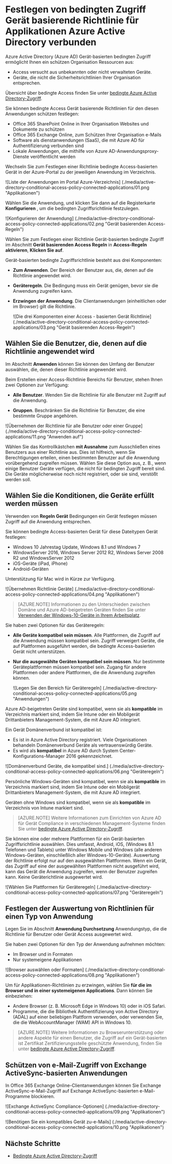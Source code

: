 <properties
    pageTitle="Festlegen von Gerät-basierten bedingte Richtlinien für Applikationen Azure Active Directory verbunden | Microsoft Azure"
    description="Festlegen Sie bedingte Access Gerät basierende Richtlinien für Azure AD-verbunden Applications."
    services="active-directory"
    documentationCenter=""
    authors="markusvi"
    manager="femila"
    editor=""/>

<tags
    ms.service="active-directory"
    ms.workload="identity"
    ms.tgt_pltfrm="na"
    ms.devlang="na"
    ms.topic="article"
    ms.date="09/14/2016"
    ms.author="markvi"/>


# <a name="set-device-based-conditional-access-policy-for-azure-active-directory-connected-applications"></a>Festlegen von bedingten Zugriff Gerät basierende Richtlinie für Applikationen Azure Active Directory verbunden


Azure Active Directory (Azure AD) Gerät-basierten bedingten Zugriff ermöglicht Ihnen ein schützen Organisation Ressourcen aus:

- Access versucht aus unbekannten oder nicht verwalteten Geräte.
- Geräte, die nicht die Sicherheitsrichtlinien Ihrer Organisation entsprechen.

Übersicht über bedingte Access finden Sie unter [bedingte Azure Active Directory-Zugriff](active-directory-conditional-access.md).

Sie können bedingte Access Gerät basierende Richtlinien für den diesen Anwendungen schützen festlegen:

- Office 365 SharePoint Online in Ihrer Organisation Websites und Dokumente zu schützen
- Office 365 Exchange Online, zum Schützen Ihrer Organisation e-Mails
- Software als dienstanwendungen (SaaS), die mit Azure AD für Authentifizierung verbunden sind
- Lokale Anwendungen, die mithilfe von Azure AD-Anwendungsproxy-Dienste veröffentlicht werden

Wechseln Sie zum Festlegen einer Richtlinie bedingte Access-basierten Gerät in der Azure-Portal zu der jeweiligen Anwendung im Verzeichnis.


  ![Liste der Anwendungen im Portal Azure-Verzeichnis] (./media/active-directory-conditional-access-policy-connected-applications/01.png "Applikationen")


Wählen Sie die Anwendung, und klicken Sie dann auf die Registerkarte **Konfigurieren** , um die bedingten Zugriffsrichtlinie festzulegen.  


  ![Konfigurieren der Anwendung] (./media/active-directory-conditional-access-policy-connected-applications/02.png "Gerät basierenden Access-Regeln")




Wählen Sie zum Festlegen einer Richtlinie Gerät-basierten bedingte Zugriff im Abschnitt **Gerät basierenden Access Regeln** in **Access-Regeln aktivieren**, **Klicken Sie auf**.

Gerät-basierten bedingte Zugriffsrichtlinie besteht aus drei Komponenten:

- **Zum Anwenden**. Der Bereich der Benutzer aus, die, denen auf die Richtlinie angewendet wird.

- **Geräteregeln**. Die Bedingung muss ein Gerät genügen, bevor sie die Anwendung zugreifen kann.

- **Erzwingen der Anwendung**. Die Clientanwendungen (einheitlichen oder im Browser) gilt die Richtlinie.

  ![Die drei Komponenten einer Access - basierten Gerät Richtlinie] (./media/active-directory-conditional-access-policy-connected-applications/03.png "Gerät basierenden Access-Regeln")


## <a name="select-the-users-the-policy-applies-to"></a>Wählen Sie die Benutzer, die, denen auf die Richtlinie angewendet wird

Im Abschnitt **Anwenden** können Sie können den Umfang der Benutzer auswählen, die, denen dieser Richtlinie angewendet wird.

Beim Erstellen einer Access-Richtlinie Bereichs für Benutzer, stehen Ihnen zwei Optionen zur Verfügung:

- **Alle Benutzer**. Wenden Sie die Richtlinie für alle Benutzer mit Zugriff auf die Anwendung.

- **Gruppen**. Beschränken Sie die Richtlinie für Benutzer, die eine bestimmte Gruppe angehören.

![Übernehmen der Richtlinie für alle Benutzer oder einer Gruppe] (./media/active-directory-conditional-access-policy-connected-applications/11.png "Anwenden auf")


 Wählen Sie das Kontrollkästchen **mit Ausnahme** zum Ausschließen eines Benutzers aus einer Richtlinie aus. Dies ist hilfreich, wenn Sie Berechtigungen erteilen, einen bestimmten Benutzer auf die Anwendung vorübergehend zugreifen müssen. Wählen Sie diese Option aus, z. B., wenn einige Benutzer Geräte verfügen, die nicht für bedingten Zugriff bereit sind. Die Geräte möglicherweise noch nicht registriert, oder sie sind, verstößt werden soll.


## <a name="select-the-conditions-that-devices-must-meet"></a>Wählen Sie die Konditionen, die Geräte erfüllt werden müssen

Verwenden von **Regeln Gerät** Bedingungen ein Gerät festlegen müssen Zugriff auf die Anwendung entsprechen.

Sie können bedingte Access-basierten Gerät für diese Dateitypen Gerät festlegen:

- Windows 10 Jahrestag Update, Windows 8.1 und Windows 7
- WindowsServer 2016, Windows Server 2012 R2, Windows Server 2008 R2 und WindowsServer 2012
- iOS-Geräte (iPad, iPhone)
- Android-Geräten

Unterstützung für Mac wird in Kürze zur Verfügung.

  ![Übernehmen Richtlinie Geräte] (./media/active-directory-conditional-access-policy-connected-applications/04.png "Applikationen")

 >[AZURE.NOTE] Informationen zu den Unterschieden zwischen Domäne und Azure AD-beigetreten Geräten finden Sie unter [Verwenden der Windows-10-Geräte in Ihrem Arbeitsplatz](active-directory-azureadjoin-windows10-devices.md).

Sie haben zwei Optionen für das Geräteregeln:

- **Alle Geräte kompatibel sein müssen**. Alle Plattformen, die Zugriff auf die Anwendung müssen kompatibel sein. Zugriff verweigert Geräte, die auf Plattformen ausgeführt werden, die bedingte Access-basierten Gerät nicht unterstützen.

- **Nur die ausgewählte Geräten kompatibel sein müssen**. Nur bestimmte Geräteplattformen müssen kompatibel sein. Zugang für andere Plattformen oder andere Plattformen, die die Anwendung zugreifen können.

  ![Legen Sie den Bereich für Geräteregeln] (./media/active-directory-conditional-access-policy-connected-applications/05.png "Anwendungen")

Azure AD-beigetreten Geräte sind kompatibel, wenn sie als **kompatible** im Verzeichnis markiert sind, indem Sie Intune oder ein Mobilgerät Drittanbieters Management-System, die mit Azure AD integriert.

Ein Gerät Domänenverbund ist kompatibel ist:

- Es ist in Azure Active Directory registriert. Viele Organisationen behandeln Domänenverbund Geräte als vertrauenswürdig Geräte.
- Es wird als **kompatibel** in Azure AD durch System Center-Konfigurations-Manager 2016 gekennzeichnet.

 ![Domänenverbund Geräte, die kompatibel sind.] (./media/active-directory-conditional-access-policy-connected-applications/06.png "Geräteregeln")

Persönliche Windows-Geräten sind kompatibel, wenn sie als **kompatible** im Verzeichnis markiert sind, indem Sie Intune oder ein Mobilgerät Drittanbieters Management-System, die mit Azure AD integriert.

Geräten ohne Windows sind kompatibel, wenn sie als **kompatible** im Verzeichnis von Intune markiert sind.

 >[AZURE.NOTE] Weitere Informationen zum Einrichten von Azure AD für Gerät Compliance in verschiedenen Management-Systeme finden Sie unter [bedingte Azure Active Directory-Zugriff](active-directory-conditional-access.md).


Sie können eine oder mehrere Plattformen für ein Gerät-basierten Zugriffsrichtlinie auswählen. Dies umfasst, Android, iOS, (Windows 8.1 Telefonen und Tablets) unter Windows Mobile und Windows (alle anderen Windows-Geräten, einschließlich aller Windows-10-Geräte).
Auswertung der Richtlinie erfolgt nur auf den ausgewählten Plattformen. Wenn ein Gerät, das Zugriff auf eine der ausgewählten Plattformen nicht ausgeführt wird, kann das Gerät die Anwendung zugreifen, wenn der Benutzer zugreifen kann. Keine Geräterichtlinie ausgewertet wird.

![Wählen Sie Plattformen für Geräteregeln] (./media/active-directory-conditional-access-policy-connected-applications/07.png "Geräteregeln")


## <a name="set-policy-evaluation-for-a-type-of-application"></a>Festlegen der Auswertung von Richtlinien für einen Typ von Anwendung

Legen Sie im Abschnitt **Anwendung Durchsetzung** Anwendungstyp, die die Richtlinie für Benutzer oder Gerät Access ausgewertet wird.

Sie haben zwei Optionen für den Typ der Anwendung aufnehmen möchten:

- Im Browser und in Formaten
- Nur systemeigene Applikationen

![Browser auswählen oder Formaten] (./media/active-directory-conditional-access-policy-connected-applications/08.png "Applikationen")

Um für Applikationen-Richtlinien zu erzwingen, wählen Sie **für die im Browser und in einer systemeigenen Applications**. Dann können Sie einbeziehen:

- Andere Browser (z. B. Microsoft Edge in Windows 10) oder in iOS Safari.
- Programme, die die Bibliothek Authentifizierung von Active Directory (ADAL) auf einer beliebigen Plattform verwenden, oder verwenden Sie, die die WebAccountManager (WAM) API in Windows 10.

>[AZURE.NOTE] Weitere Informationen zu Browserunterstützung oder andere Aspekte für einen Benutzer, die Zugriff auf ein Gerät-basierten ist Zertifikat Zertifizierungsstelle geschützte Anwendung, finden Sie unter [bedingte Azure Active Directory-Zugriff](active-directory-conditional-access.md).

## <a name="help-protect-email-access-from-exchange-activesync-based-applications"></a>Schützen von e-Mail-Zugriff von Exchange ActiveSync-basierten Anwendungen

In Office 365 Exchange Online-Clientanwendungen können Sie Exchange ActiveSync-e-Mail-Zugriff auf Exchange ActiveSync-basierten e-Mail-Programme blockieren.

![Exchange ActiveSync Compliance-Optionen] (./media/active-directory-conditional-access-policy-connected-applications/09.png "Applikationen")

![Benötigen Sie ein kompatibles Gerät zu-e-Mails] (./media/active-directory-conditional-access-policy-connected-applications/10.png "Applikationen")


## <a name="next-steps"></a>Nächste Schritte

- [Bedingte Azure Active Directory-Zugriff](active-directory-conditional-access.md)
